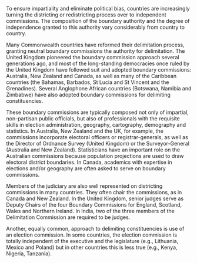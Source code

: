 To ensure impartiality and eliminate political bias, countries are increasingly turning the districting or redistricting process over to independent commissions. The composition of the boundary authority and the degree of independence granted to this authority vary considerably from country to country. 

Many Commonwealth countries have reformed their delimitation process, granting neutral boundary commissions the authority for delimitation. The United Kingdom pioneered the boundary commission approach several generations ago, and most of the long-standing democracies once ruled by the United Kingdom have followed suit and adopted boundary commissions: Australia, New Zealand and Canada, as well as many of the Caribbean countries (the Bahamas, Barbados, St Lucia and St Vincent and the Grenadines). Several Anglophone African countries (Botswana, Namibia and Zimbabwe) have also adopted boundary commissions for delimiting constituencies.

These boundary commissions are typically composed not only of impartial, non-partisan public officials, but also of professionals with the requisite skills in election administration, geography, cartography, demography and statistics. In Australia, New Zealand and the UK, for example, the commissions incorporate electoral officers or registrar-generals, as well as the Director of Ordnance Survey (United Kingdom) or the Surveyor-General (Australia and New Zealand). Statisticians have an important role on the Australian commissions because population projections are used to draw electoral district boundaries. In Canada, academics with expertise in elections and/or geography are often asked to serve on boundary commissions.

Members of the judiciary are also well represented on districting commissions in many countries. They often chair the commissions, as in Canada and New Zealand. In the United Kingdom, senior judges serve as Deputy Chairs of the four Boundary Commissions for England, Scotland, Wales and Northern Ireland. In India, two of the three members of the Delimitation Commission are required to be judges.

Another, equally common, approach to delimiting constituencies is use of an election commission. In some countries, the election commission is totally independent of the executive and the legislature (e.g., Lithuania, Mexico and Poland) but in other countries this is less true (e.g., Kenya, Nigeria, Tanzania).
